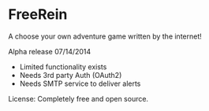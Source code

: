 FreeRein
=======

A choose your own adventure game written by the internet!

Alpha release 07/14/2014
 - Limited functionality exists
 - Needs 3rd party Auth (OAuth2)
 - Needs SMTP service to deliver alerts

License:
Completely free and open source.
